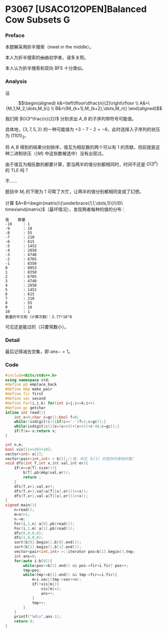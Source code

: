 # P3067 [USACO12OPEN]Balanced Cow Subsets G

### Preface

本题解采用折半搜索（meet in the middle）。

本人为折半搜索的~~出血~~初学者，请多关照。

本人认为折半搜索和双向 BFS 十分类似。

### Analysis

设

$$\begin{aligned}
k&=\left\lfloor\dfrac{n}{2}\right\rfloor
\\
A&=\{M_1,M_2,\dots,M_k\}
\\
B&=\{M_{k+1},M_{k+2},\dots,M_n\}
\end{aligned}$$

我们用 $O(3^\frac{n}{2})$ 分别求出 $A,B$ 的子序列带符号可能值。

具体地，$\{3,7,5,2\}$ 的一种可能值为 $+3-7-2=-6$，此时选择入子序列的状压为 $(1101)_2$。

将 $A,B$ 得到的结果分别排序，值互为相反数的两个可以有 $1$ 的贡献，但前提是这种二进制状压（$\{M\}$ 中这些数被选中）没有出现过。

由于值互为相反数的都要计算，那当两半的值分别都相同时，时间不还是 $O(3^n)$ 的 TLE 吗？

不……

题目中 $M_i$ 的下限为 $1$ 可帮了大忙，让两半的值分别都相同变成了幻想。

计算 $A=B=\begin{matrix}\{\underbrace{1,1,\dots,1}\}\\10\ times\end{matrix}$（最坏情况），发现两者每种的值的分布：

```
值	 数量
-10     : 1
-9      : 10
-8      : 55
-7      : 210
-6      : 615
-5      : 1452
-4      : 2850
-3      : 4740
-2      : 6765
-1      : 8350
0       : 8953
1       : 8350
2       : 6765
3       : 4740
4       : 2850
5       : 1452
6       : 615
7       : 210
8       : 55
9       : 10
10      : 1
数量的平方和（计算次数）：3.77*10^8
```

可见还是能过的（只要常数小）。

### Detail

最后记得减去空集，即 $ans-=1$。

### Code

```cpp
#include<bits/stdc++.h>
using namespace std;
#define pb emplace_back
#define mkp make_pair
#define fir first
#define sec second
#define For(i,j,k) for(int i=j;i<=k;i++)
#define gc getchar
inline int read(){
	int x=0;char c=gc();bool f=0;
	while(!isdigit(c)){if(c=='-')f=1;c=gc();}
	while(isdigit(c)){x=(x<<3)+(x<<1)+c-48;c=gc();}
	if(f)x=-x;return x;
}

int n,m;
bool vis[(1<<20)+10];
vector<int> a[2];
vector<pair<int,int> > b[2];//值，状压（b[1] 的值存的是相反数）
void dfs(int T,int x,int val,int er){
	if(x==a[T].size()){
		b[T].pb(mkp(val,er));
		return ;
	}
	dfs(T,x+1,val,er);
	dfs(T,x+1,val+a[T][x],er|(1<<x));
	dfs(T,x+1,val-a[T][x],er|(1<<x));
}
signed main(){
	n=read();
	m=n>>1;
	n-=m;
	For(i,1,n) a[0].pb(read());
	For(i,1,m) a[1].pb(read());
	dfs(0,0,0,0);
	dfs(1,0,0,0);
	sort(b[0].begin(),b[0].end());
	sort(b[1].begin(),b[1].end());
	vector<pair<int,int> >::iterator pos=b[1].begin(),tmp;
	int ans=0;
	for(auto i:b[0]){
		while(pos!=b[1].end() && pos->fir<i.fir) pos++;
		tmp=pos;
		while(tmp!=b[1].end() && tmp->fir==i.fir){
			m=i.sec|(tmp->sec<<n);
			if(!vis[m]){
				vis[m]=1;
				ans++;
			}
			tmp++;
		}
	}
	printf("%d\n",ans-1);
	return 0;
}
```